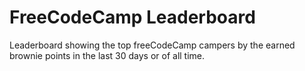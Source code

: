 # FreeCodeCamp Leaderboard

Leaderboard showing the top freeCodeCamp campers by the earned brownie points in the last 30 days or of all time.
